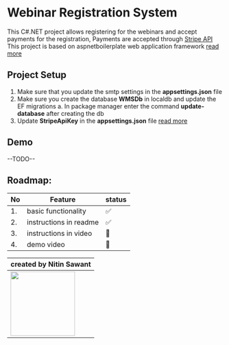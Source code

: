 # Webinar Registration System
This C#.NET project allows registering for the webinars and accept payments for the registration, Payments are accepted through [Stripe API](https://stripe.com)
This project is based on aspnetboilerplate web application framework [read more](https://aspnetboilerplate.com/)

## Project Setup
1. Make sure that you update the smtp settings in the **appsettings.json** file
2. Make sure you create the database **WMSDb** in localdb and update the EF migrations
	 a. In package manager enter the command **update-database** after creating the db
3. Update **StripeApiKey** in the **appsettings.json** file [read more](https://stripe.com/docs/keys)

## Demo
--TODO--

## Roadmap:
| No | Feature      | status |
|----|---------------------------|---|
| 1. | basic functionality      | ✅ |
| 2. | instructions in readme | ✅ |
| 3. | instructions in video             | 🚧 |
| 4. | demo video          | 🚧 |

| created by Nitin Sawant  |
|------------|
| <img src="https://www.google.com/a/cpanel/nitinsawant.com/images/logo.gif?service=google_gsuite" width="150"> |
